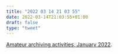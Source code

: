 ```yaml
---
title: "2022 03 14 21 03 55"
date: 2022-03-14T21:03:55+01:00
draft: false
type: "tweet"
---
```

[Amateur archiving activities, January 2022](https://jmtd.net/log/archiving_jan_2022/).
